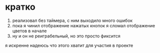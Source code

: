 # кратко

1. реализовал без таймера, с ним выходило много ошибок
2. пока я чинил отображение нажатых кнопок я сломал отображение цветов в начале
3. ну и он не реиграбельный, но это просто фиксится

я искренне надеюсь что этого хватит для участия в проекте
